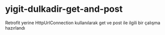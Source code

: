 # yigit-dulkadir-get-and-post
Retrofit yerine HttpUrlConnection kullanılarak get ve post ile ilgili bir çalışma hazırlandı

